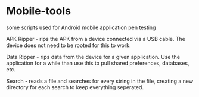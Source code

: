 # Mobile-tools
some scripts used for Android mobile application pen testing

APK Ripper - rips the APK from a device connected via a USB cable.  The device does not need to be rooted for this to work.

Data Ripper - rips data from the device for a given application.  Use the application for a while than use this to pull shared preferences, databases, etc.

Search - reads a file and searches for every string in the file, creating a new directory for each search to keep everything seperated.
